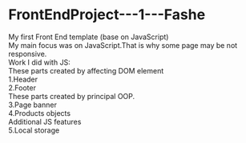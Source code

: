 # FrontEndProject---1---Fashe
My first Front End template (base on JavaScript)</br>
My main focus was on JavaScript.That is why some page may be  not responsive.</br>
Work I did with JS:</br>
These parts created by affecting DOM element</br>
1.Header</br>
2.Footer</br>
These parts created by principal OOP.</br>
3.Page banner</br>
4.Products objects</br>
Additional JS features</br>
5.Local storage</br>

